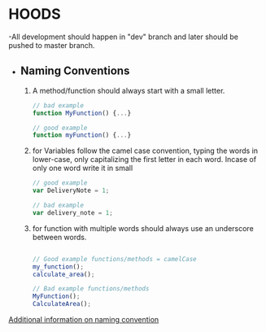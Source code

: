 # HOODS


-All development should happen in "dev" branch  and later should be pushed to master branch.

- ## Naming Conventions

     1. A method/function should always start with a small letter.

        ```javascript
        // bad example
        function MyFunction() {...}

        // good example
        function myFunction() {...}
        ```

     2. for Variables follow the camel case convention, typing the words in lower-case, only capitalizing the first letter in each word. Incase of only one word write it in small

      
        ```javascript
        // good example
        var DeliveryNote = 1;

        // bad example
        var delivery_note = 1;
        ```
     3. for function with multiple words should always use an underscore between words.

          ```javascript
        
        // Good example functions/methods = camelCase
        my_function();
        calculate_area();

        // Bad example functions/methods
        MyFunction();
        CalculateArea();  
        ```


[Additional information on naming convention](http://www.j-io.org/Javascript-Naming_Conventions/#naming-conventions)